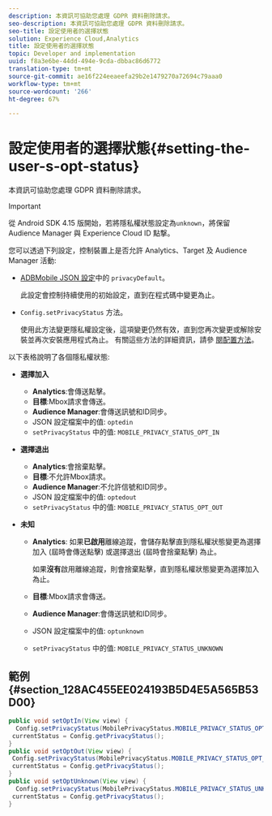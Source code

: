 ```yaml
---
description: 本資訊可協助您處理 GDPR 資料刪除請求。
seo-description: 本資訊可協助您處理 GDPR 資料刪除請求。
seo-title: 設定使用者的選擇狀態
solution: Experience Cloud,Analytics
title: 設定使用者的選擇狀態
topic: Developer and implementation
uuid: f8a3e6be-44dd-494e-9cda-dbbac86d6772
translation-type: tm+mt
source-git-commit: ae16f224eeaeefa29b2e1479270a72694c79aaa0
workflow-type: tm+mt
source-wordcount: '266'
ht-degree: 67%

---
```



# 設定使用者的選擇狀態{#setting-the-user-s-opt-status}

本資訊可協助您處理 GDPR 資料刪除請求。

>[!IMPORTANT]
>
>從 Android SDK 4.15 版開始，若將隱私權狀態設定為`unknown`，將保留 Audience Manager 與 Experience Cloud ID 點撃。

您可以透過下列設定，控制裝置上是否允許 Analytics、Target 及 Audience Manager 活動:

* [ADBMobile JSON 設定](/help/android/configuration/json-config/json-config.md)中的 `privacyDefault`。

   此設定會控制持續使用的初始設定，直到在程式碼中變更為止。

* `Config.setPrivacyStatus` 方法。

   使用此方法變更隱私權設定後，這項變更仍然有效，直到您再次變更或解除安裝並再次安裝應用程式為止。 有關這些方法的詳細資訊，請參 [閱配置方法](/help/android/configuration/methods.md)。

以下表格說明了各個隱私權狀態:

* **選擇加入**

   * **Analytics**:會傳送點擊。
   * **目標**:Mbox請求會傳送。
   * **Audience Manager**:會傳送訊號和ID同步。
   * JSON 設定檔案中的值: `optedin`
   * `setPrivacyStatus` 中的值: `MOBILE_PRIVACY_STATUS_OPT_IN`

* **選擇退出**

   * **Analytics**:會捨棄點擊。
   * **目標**:不允許Mbox請求。
   * **Audience Manager**:不允許信號和ID同步。
   * JSON 設定檔案中的值: `optedout`
   * `setPrivacyStatus` 中的值: `MOBILE_PRIVACY_STATUS_OPT_OUT`

* **未知**

   * **Analytics**: 如果&#x200B;**已啟用**&#x200B;離線追蹤，會儲存點擊直到隱私權狀態變更為選擇加入 (屆時會傳送點擊) 或選擇退出 (屆時會捨棄點擊) 為止。

      如果<b>沒有</b>啟用離線追蹤，則會捨棄點擊，直到隱私權狀態變更為選擇加入為止。
   * **目標**:Mbox請求會傳送。
   * **Audience Manager**:會傳送訊號和ID同步。
   * JSON 設定檔案中的值: `optunknown`
   * `setPrivacyStatus` 中的值: `MOBILE_PRIVACY_STATUS_UNKNOWN`

## 範例 {#section_128AC455EE024193B5D4E5A565B53D00}

```java
public void setOptIn(View view) { 
  Config.setPrivacyStatus(MobilePrivacyStatus.MOBILE_PRIVACY_STATUS_OPT_IN); 
 currentStatus = Config.getPrivacyStatus(); 
} 
public void setOptOut(View view) { 
 Config.setPrivacyStatus(MobilePrivacyStatus.MOBILE_PRIVACY_STATUS_OPT_OUT); 
 currentStatus = Config.getPrivacyStatus(); 
} 
public void setOptUnknown(View view) { 
  Config.setPrivacyStatus(MobilePrivacyStatus.MOBILE_PRIVACY_STATUS_UNKNOWN); 
 currentStatus = Config.getPrivacyStatus(); 
}
```

